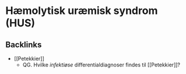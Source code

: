 # Hæmolytisk uræmisk syndrom (HUS)

## Backlinks
* [[Petekkier]]
	* QG. Hvilke *infektiøse* differentialdiagnoser findes til [[Petekkier]]?

<!-- {BearID:6CF2BC77-965C-45CE-8D02-F4E1AC68F4EC-856-00000043FFFAAC41} -->
